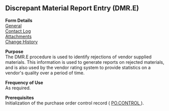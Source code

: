##  Discrepant Material Report Entry (DMR.E)

<PageHeader />

**Form Details**  
[ General ](DMR-E-1/README.md)   
[ Contact Log ](DMR-E-2/README.md)   
[ Attachments ](DMR-E-3/README.md)   
[ Change History ](DMR-E-4/README.md)   

**Purpose**  
The DMR.E procedure is used to identify rejections of vendor supplied
materials. This information is used to generate reports on rejected materials,
and is also used by the vendor rating system to provide statistics on a
vendor's quality over a period of time.

**Frequency of Use**  
As required.

**Prerequisites**  
Initialization of the purchase order control record ( [ PO.CONTROL ](PO-CONTROL/README.md) ). 

<badge text= "Version 8.10.57" vertical="middle" />

<PageFooter />